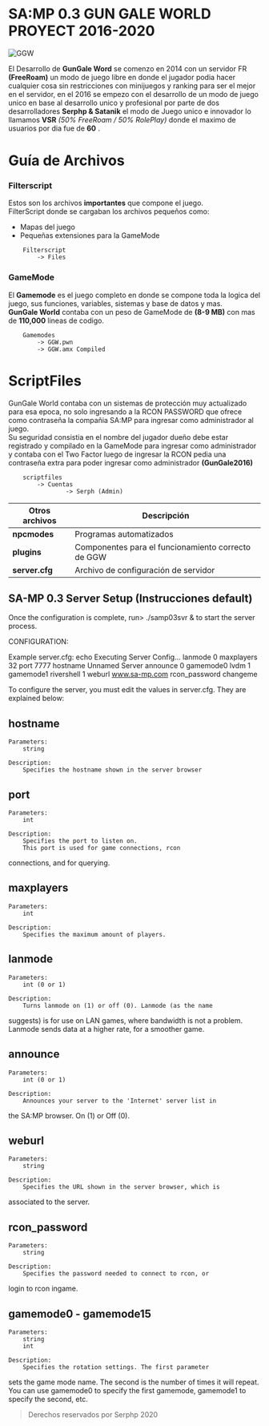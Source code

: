 # SA:MP 0.3 GUN GALE WORLD PROYECT 2016-2020

![GGW](https://scontent.fpac4-1.fna.fbcdn.net/v/t31.18172-8/15578084_752707001545964_1805755954729438094_o.png?_nc_cat=102&ccb=1-7&_nc_sid=9267fe&_nc_ohc=vQar-mS3c90AX_k_GMY&_nc_oc=AQl6wyvqdiUBYjJPPjOYpTmV3MhoLxhjBUSpr3sy6SgZxC1xxfkCMnNNwa5cebUSB2A&_nc_ht=scontent.fpac4-1.fna&oh=00_AfCuo3N1XwAojdxfk-02ZwZtmMI0GfUweaz3HEHDe6oSJA&oe=64605CEB)

El Desarrollo de **GunGale Word** se comenzo en 2014 con un servidor FR **(FreeRoam)** un modo de juego libre en donde el jugador podia hacer cualquier cosa sin restricciones con minijuegos y ranking para ser el mejor en el servidor, en el 2016 se empezo con el desarrollo de un modo de juego unico en base al desarrollo unico y profesional por parte de dos desarrolladores **Serphp & Satanik** el modo de Juego unico e innovador lo llamamos **VSR** *(50% FreeRoam / 50% RolePlay)* donde el maximo de usuarios por dia fue de **60** .

# Guía de Archivos
### Filterscript
 Estos son los archivos **importantes** que compone el juego. <br/>
 FilterScript donde se cargaban los archivos pequeños como:
* Mapas del juego
* Pequeñas extensiones para la GameMode

```
	Filterscript
		-> Files
```

### GameMode
El **Gamemode** es el juego completo en donde se compone toda la logica del juego, sus funciones, variables, sistemas y base de datos y mas.<br/>
**GunGale World** contaba con un peso de GameMode de **(8-9 MB)** con mas de **110,000** lineas de codigo.
```
	Gamemodes
		-> GGW.pwn 
		-> GGW.amx Compiled
```

# ScriptFiles
GunGale World contaba con un sistemas de protección muy actualizado para esa epoca, no solo ingresando a la RCON PASSWORD que ofrece como contraseña la compañia SA:MP para ingresar como administrador al juego. <br/>
Su seguridad consistia en el nombre del jugador dueño debe estar registrado y compilado en la GameMode para ingresar como administrador y contaba con el Two Factor luego de ingresar la RCON pedia una contraseña extra para poder ingresar como administrador **(GunGale2016)**
```
	scriptfiles
		-> Cuentas
				-> Serph (Admin)
```

| Otros archivos  | Descripción |
|----------|----------|
| **npcmodes** | Programas automatizados |
| **plugins** | Componentes para el funcionamiento correcto de GGW |
| **server.cfg** | Archivo de configuración de servidor |


SA-MP 0.3 Server Setup (Instrucciones default)
----------------------

Once the configuration is complete, run> ./samp03svr & to start the server process.

CONFIGURATION:

Example server.cfg:
	echo Executing Server Config...
	lanmode 0
	maxplayers 32
	port 7777
	hostname Unnamed Server
	announce 0
	gamemode0 lvdm 1
	gamemode1 rivershell 1
	weburl www.sa-mp.com
	rcon_password changeme

To configure the server, you must edit the values in server.cfg. They 
are explained below:

hostname
--------
	Parameters:
		string
	
	Description:
		Specifies the hostname shown in the server browser
		
port
----
	Parameters:
		int
	
	Description:
		Specifies the port to listen on.
		This port is used for game connections, rcon 
connections, and for querying.
	
maxplayers
----------
	Parameters:
		int
	
	Description:
		Specifies the maximum amount of players.
		
lanmode
-------
	Parameters:
		int (0 or 1)
		
	Description:
		Turns lanmode on (1) or off (0). Lanmode (as the name 
suggests) is for use on LAN games, where bandwidth is not a problem. 
Lanmode sends data at a higher rate, for a smoother game.
		

announce
-------
	Parameters:
		int (0 or 1)
		
	Description:
		Announces your server to the 'Internet' server list in 
the SA:MP browser. On (1) or Off (0).

weburl
------
	Parameters:
		string
	
	Description:
		Specifies the URL shown in the server browser, which is 
associated to the server.
		
rcon_password
-------------
	Parameters:
		string
		
	Description:
		Specifies the password needed to connect to rcon, or 
login to rcon ingame.
		
gamemode0 - gamemode15
----------------------
	Parameters:
		string
		int
		
	Description:
		Specifies the rotation settings. The first parameter 
sets the game mode name. The second is the number of times it will 
repeat.
		You can use gamemode0 to specify the first gamemode, 
gamemode1 to specify the second, etc.

> Derechos reservados por Serphp 2020
